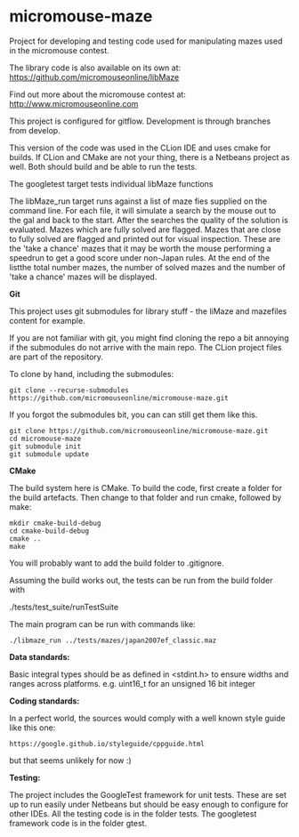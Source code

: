 # micromouse-maze
Project for developing and testing code used for manipulating mazes used in the micromouse contest.

The library code is also available on its own at: https://github.com/micromouseonline/libMaze

Find out more about the micromouse contest at: http://www.micromouseonline.com

This project is configured for gitflow. Development is through branches from develop.

This version of the code was used in the CLion IDE and uses cmake for builds. If CLion and CMake are not your thing, there is a Netbeans project as well. Both should build and be able to run the tests.

The googletest target tests individual libMaze functions

The libMaze_run target runs against a list of maze fies supplied on the command line. For each file, it will simulate a search by the mouse out to the gal and back to the start. After the searches the quality of the solution is evaluated. Mazes which are fully solved are flagged. Mazes that are close to fully solved are flagged and printed out for visual inspection. These are the 'take a chance' mazes that it may be worth the mouse performing a speedrun to get a good score under non-Japan rules. At the end of the listthe total number mazes, the number of solved mazes and the number of 'take a chance' mazes will be displayed.

**Git**

This project uses git submodules for library stuff - the liMaze and mazefiles content for example.

If you are not familiar with git, you might find cloning the repo a bit annoying if the submodules do not arrive with the main repo.
The CLion project files are part of the repository.

To clone by hand, including the submodules:

    git clone --recurse-submodules https://github.com/micromouseonline/micromouse-maze.git
    
If you forgot the submodules bit, you can can still get them like this.

    git clone https://github.com/micromouseonline/micromouse-maze.git
    cd micromouse-maze
    git submodule init
    git submodule update
    
    
**CMake**

The build system here is CMake. To build the code, first create a folder for the build artefacts. Then change to that folder and run cmake, followed by make:


    mkdir cmake-build-debug
    cd cmake-build-debug
    cmake ..
    make
    
You will probably want to add the build folder to .gitignore.

Assuming the build works out, the tests can be run from the build folder with

   ./tests/test_suite/runTestSuite
  
The main program can be run with commands like:

    ./libmaze_run ../tests/mazes/japan2007ef_classic.maz    
   

**Data standards:**

Basic integral types should be as defined in <stdint.h> to ensure widths and ranges across platforms. e.g. uint16_t for an unsigned 16 bit integer

**Coding standards:**

In a perfect world, the sources would comply with a well known style guide like this one:

    https://google.github.io/styleguide/cppguide.html
    
but that seems unlikely for now :)

**Testing:**

The project includes the GoogleTest framework for unit tests. These are set up to run easily under Netbeans but should be easy enough to configure for other IDEs. All the testing code is in the folder tests. The googletest framework code is in the folder gtest.
